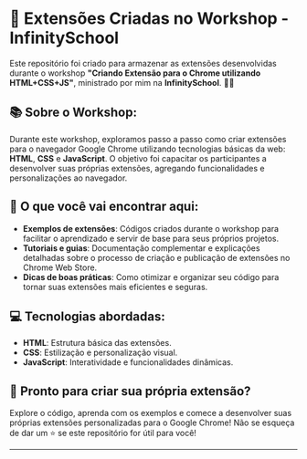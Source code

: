 # 🚀 Extensões Criadas no Workshop - InfinitySchool

Este repositório foi criado para armazenar as extensões desenvolvidas durante o workshop **"Criando Extensão para o Chrome utilizando HTML+CSS+JS"**, ministrado por mim na **InfinitySchool**. 🧑‍🏫

## 📚 Sobre o Workshop:

Durante este workshop, exploramos passo a passo como criar extensões para o navegador Google Chrome utilizando tecnologias básicas da web: **HTML**, **CSS** e **JavaScript**. O objetivo foi capacitar os participantes a desenvolver suas próprias extensões, agregando funcionalidades e personalizações ao navegador.

## 🔧 O que você vai encontrar aqui:

- **Exemplos de extensões**: Códigos criados durante o workshop para facilitar o aprendizado e servir de base para seus próprios projetos.
- **Tutoriais e guias**: Documentação complementar e explicações detalhadas sobre o processo de criação e publicação de extensões no Chrome Web Store.
- **Dicas de boas práticas**: Como otimizar e organizar seu código para tornar suas extensões mais eficientes e seguras.

## 💻 Tecnologias abordadas:

- **HTML**: Estrutura básica das extensões.
- **CSS**: Estilização e personalização visual.
- **JavaScript**: Interatividade e funcionalidades dinâmicas.

## 🚀 Pronto para criar sua própria extensão?

Explore o código, aprenda com os exemplos e comece a desenvolver suas próprias extensões personalizadas para o Google Chrome! Não se esqueça de dar um ⭐ se este repositório for útil para você!

---
